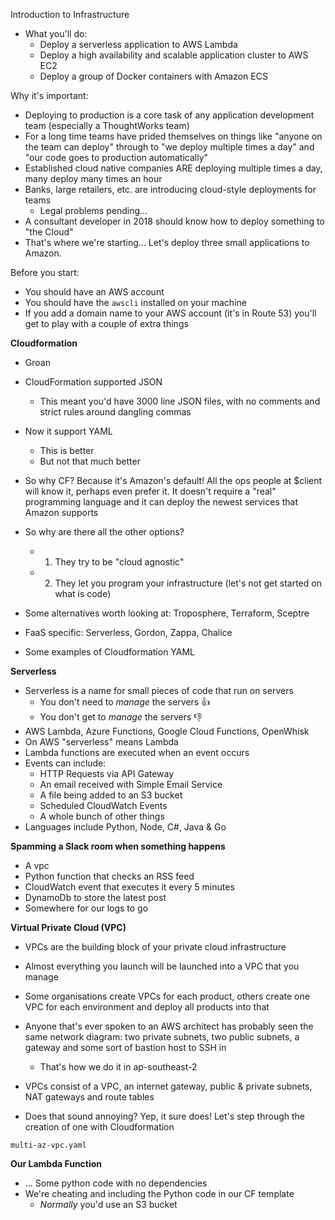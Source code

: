 
Introduction to Infrastructure

- What you'll do:
	- Deploy a serverless application to AWS Lambda
	- Deploy a high availability and scalable application cluster to AWS EC2
	- Deploy a group of Docker containers with Amazon ECS

Why it's important:

- Deploying to production is a core task of any application development team (especially a ThoughtWorks team)
- For a long time teams have prided themselves on things like "anyone on the team can deploy" through to "we deploy multiple times a day" and "our code goes to production automatically"
- Established cloud native companies ARE deploying multiple times a day, many deploy many times an hour
- Banks, large retailers, etc. are introducing cloud-style deployments for teams
	- Legal problems pending...
- A consultant developer in 2018 should know how to deploy something to "the Cloud"
- That's where we're starting... Let's deploy three small applications to Amazon.

Before you start:

- You should have an AWS account
- You should have the `awscli` installed on your machine
- If you add a domain name to your AWS account (it's in Route 53) you'll get to play with a couple of extra things

**Cloudformation**

- Groan
- CloudFormation supported JSON
	- This meant you'd have 3000 line JSON files, with no comments and strict rules around dangling commas
- Now it support YAML
	- This is better
	- But not that much better
- So why CF? Because it's Amazon's default! All the ops people at $client will know it, perhaps even prefer it. It doesn't require a "real" programming language and it can deploy the newest services that Amazon supports
- So why are there all the other options?
	- 1. They try to be "cloud agnostic"
	- 2. They let you program your infrastructure (let's not get started on what is code)
- Some alternatives worth looking at: Troposphere, Terraform, Sceptre
- FaaS specific: Serverless, Gordon, Zappa, Chalice

- Some examples of Cloudformation YAML


**Serverless**

- Serverless is a name for small pieces of code that run on servers
	- You don't need to _manage_ the servers 👍
	- You don't get to _manage_ the servers :-1:
- AWS Lambda, Azure Functions, Google Cloud Functions, OpenWhisk
- On AWS "serverless" means Lambda
- Lambda functions are executed when an event occurs
- Events can include:
	- HTTP Requests via API Gateway
	- An email received with Simple Email Service
	- A file being added to an S3 bucket
	- Scheduled CloudWatch Events
	- A whole bunch of other things
- Languages include Python, Node, C#, Java & Go

**Spamming a Slack room when something happens**

- A vpc
- Python function that checks an RSS feed
- CloudWatch event that executes it every 5 minutes
- DynamoDb to store the latest post
- Somewhere for our logs to go



**Virtual Private Cloud (VPC)**

- VPCs are the building block of your private cloud infrastructure
- Almost everything you launch will be launched into a VPC that you manage
- Some organisations create VPCs for each product, others create one VPC for each environment and deploy all products into that

- Anyone that's ever spoken to an AWS architect has probably seen the same network diagram: two private subnets, two public subnets, a gateway and some sort of bastion host to SSH in
	- That's how we do it in ap-southeast-2

- VPCs consist of a VPC, an internet gateway, public & private subnets, NAT gateways and route tables
- Does that sound annoying? Yep, it sure does! Let's step through the creation of one with Cloudformation

```
multi-az-vpc.yaml
```


**Our Lambda Function**

- ... Some python code with no dependencies
- We're cheating and including the Python code in our CF template
	- _Normally_ you'd use an S3 bucket
